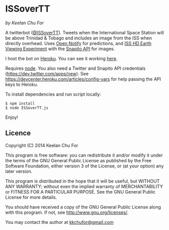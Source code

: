ISSoverTT
===============
_by Keelan Chu For_

A twitterbot ([@ISSoverTT](https://twitter.com/issovertt)). Tweets when the International Space Station will be above Trinidad & Tobago and includes an image from the ISS when directly overhead. Uses [Open Notify](http://open-notify.org/) for predictions, and [ISS HD Earth Viewing Experiment](http://www.ustream.tv/channel/iss-hdev-payload) with the [Snapito API](http://snapito.io/) for images.

I host the bot on [Heroku](https://dashboard.heroku.com/home). You can see it working [here](http://issovertt.herokuapp.com/).

Requires [node](http://nodejs.org/). You also need a Twitter and Snapito API credentials (<https://dev.twitter.com/apps/new>).
See <https://devcenter.heroku.com/articles/config-vars> for help passing the API keys to Heroku.

To install dependencies and run script locally:

    $ npm install
    $ node ISSoverTT.js
    
Enjoy!
<br />    
    
## Licence

Copyright (C) 2014 Keelan Chu For

This program is free software: you can redistribute it and/or modify
it under the terms of the GNU General Public License as published by
the Free Software Foundation, either version 3 of the License, or
(at your option) any later version.

This program is distributed in the hope that it will be useful,
but WITHOUT ANY WARRANTY; without even the implied warranty of
MERCHANTABILITY or FITNESS FOR A PARTICULAR PURPOSE.  See the
GNU General Public License for more details.

You should have received a copy of the GNU General Public License
along with this program.  If not, see <http://www.gnu.org/licenses/>.

You may contact the author at kkchufor@gmail.com
